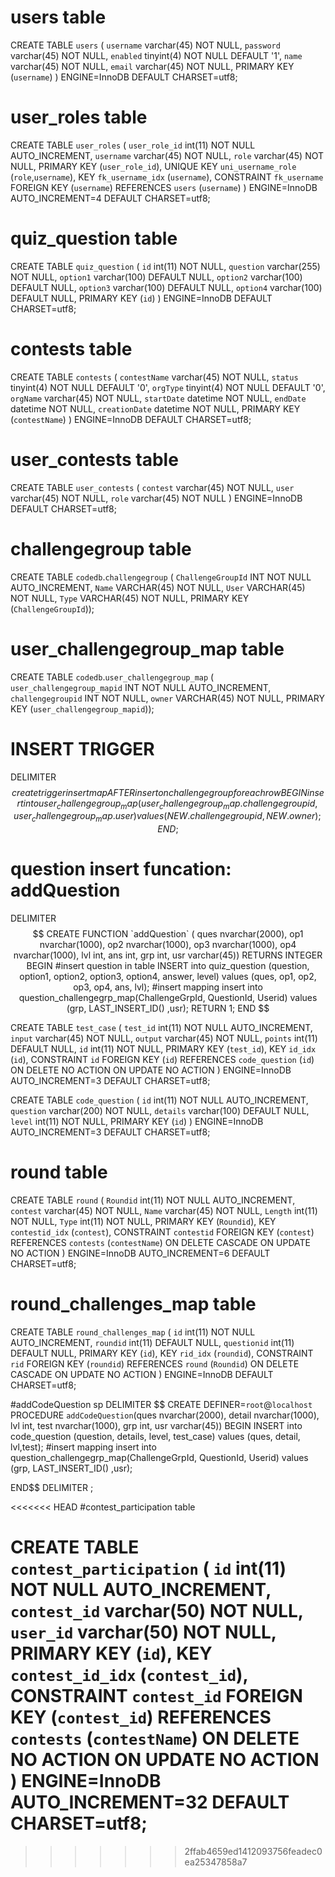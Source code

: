 
# users table  
CREATE TABLE `users` (
  `username` varchar(45) NOT NULL,
  `password` varchar(45) NOT NULL,
  `enabled` tinyint(4) NOT NULL DEFAULT '1',
  `name` varchar(45) NOT NULL,
  `email` varchar(45) NOT NULL,
  PRIMARY KEY (`username`)
) ENGINE=InnoDB DEFAULT CHARSET=utf8;


# user_roles table  
CREATE TABLE `user_roles` (
  `user_role_id` int(11) NOT NULL AUTO_INCREMENT,
  `username` varchar(45) NOT NULL,
  `role` varchar(45) NOT NULL,
  PRIMARY KEY (`user_role_id`),
  UNIQUE KEY `uni_username_role` (`role`,`username`),
  KEY `fk_username_idx` (`username`),
  CONSTRAINT `fk_username` FOREIGN KEY (`username`) REFERENCES `users` (`username`)
) ENGINE=InnoDB AUTO_INCREMENT=4 DEFAULT CHARSET=utf8;

# quiz_question table  
CREATE TABLE `quiz_question` (
  `id` int(11) NOT NULL,
  `question` varchar(255) NOT NULL,
  `option1` varchar(100) DEFAULT NULL,
  `option2` varchar(100) DEFAULT NULL,
  `option3` varchar(100) DEFAULT NULL,
  `option4` varchar(100) DEFAULT NULL,
  PRIMARY KEY (`id`)
) ENGINE=InnoDB DEFAULT CHARSET=utf8;
  
# contests table  
CREATE TABLE `contests` (
  `contestName` varchar(45) NOT NULL,
  `status` tinyint(4) NOT NULL DEFAULT '0',
  `orgType` tinyint(4) NOT NULL DEFAULT '0',
  `orgName` varchar(45) NOT NULL,
  `startDate` datetime NOT NULL,
  `endDate` datetime NOT NULL,
  `creationDate` datetime NOT NULL,
  PRIMARY KEY (`contestName`)
) ENGINE=InnoDB DEFAULT CHARSET=utf8;


# user_contests table  
CREATE TABLE `user_contests` (
  `contest` varchar(45) NOT NULL,
  `user` varchar(45) NOT NULL,
  `role` varchar(45) NOT NULL
) ENGINE=InnoDB DEFAULT CHARSET=utf8;


# challengegroup table  
CREATE TABLE `codedb`.`challengegroup` (
  `ChallengeGroupId` INT NOT NULL AUTO_INCREMENT,
  `Name` VARCHAR(45) NOT NULL,
  `User` VARCHAR(45) NOT NULL,
  `Type` VARCHAR(45) NOT NULL,
  PRIMARY KEY (`ChallengeGroupId`));

# user_challengegroup_map table  
CREATE TABLE `codedb`.`user_challengegroup_map` (
  `user_challengegroup_mapid` INT NOT NULL AUTO_INCREMENT,
  `challengegroupid` INT NOT NULL,
  `owner` VARCHAR(45) NOT NULL,
  PRIMARY KEY (`user_challengegroup_mapid`));

# INSERT TRIGGER  
DELIMITER $$
create trigger insertmap AFTER insert on challengegroup for each row 
BEGIN
	insert into user_challengegroup_map(user_challengegroup_map.challengegroupid, user_challengegroup_map.user)
    values (NEW.challengegroupid, NEW.owner);
END; $$

# question insert funcation: addQuestion  
DELIMITER $$
CREATE FUNCTION `addQuestion` (
ques nvarchar(2000), op1 nvarchar(1000), op2 nvarchar(1000), op3 nvarchar(1000), op4 nvarchar(1000), lvl int, ans int, grp int, usr varchar(45)) 
RETURNS INTEGER
BEGIN
	#insert question in table
	INSERT into quiz_question
    (question, option1, option2, option3, option4, answer, level)
    values
    (ques, op1, op2, op3, op4, ans, lvl);
    #insert mapping
    insert into question_challengegrp_map(ChallengeGrpId, QuestionId, Userid)
    values
	(grp, LAST_INSERT_ID() ,usr);  
RETURN 1;
END $$



CREATE TABLE `test_case` (
  `test_id` int(11) NOT NULL AUTO_INCREMENT,
  `input` varchar(45) NOT NULL,
  `output` varchar(45) NOT NULL,
  `points` int(11) DEFAULT NULL,
  `id` int(11) NOT NULL,
  PRIMARY KEY (`test_id`),
  KEY `id_idx` (`id`),
  CONSTRAINT `id` FOREIGN KEY (`id`) REFERENCES `code_question` (`id`) ON DELETE NO ACTION ON UPDATE NO ACTION
) ENGINE=InnoDB AUTO_INCREMENT=3 DEFAULT CHARSET=utf8;


CREATE TABLE `code_question` (
  `id` int(11) NOT NULL AUTO_INCREMENT,
  `question` varchar(200) NOT NULL,
  `details` varchar(100) DEFAULT NULL,
  `level` int(11) NOT NULL,
  PRIMARY KEY (`id`)
) ENGINE=InnoDB AUTO_INCREMENT=3 DEFAULT CHARSET=utf8;

# round table  
CREATE TABLE `round` (
  `Roundid` int(11) NOT NULL AUTO_INCREMENT,
  `contest` varchar(45) NOT NULL,
  `Name` varchar(45) NOT NULL,
  `Length` int(11) NOT NULL,
  `Type` int(11) NOT NULL,
  PRIMARY KEY (`Roundid`),
  KEY `contestid_idx` (`contest`),
  CONSTRAINT `contestid` FOREIGN KEY (`contest`) REFERENCES `contests` (`contestName`) ON DELETE CASCADE ON UPDATE NO ACTION
) ENGINE=InnoDB AUTO_INCREMENT=6 DEFAULT CHARSET=utf8;

# round_challenges_map table  
CREATE TABLE `round_challenges_map` (
  `id` int(11) NOT NULL AUTO_INCREMENT,
  `roundid` int(11) DEFAULT NULL,
  `questionid` int(11) DEFAULT NULL,
  PRIMARY KEY (`id`),
  KEY `rid_idx` (`roundid`),
  CONSTRAINT `rid` FOREIGN KEY (`roundid`) REFERENCES `round` (`Roundid`) ON DELETE CASCADE ON UPDATE NO ACTION
) ENGINE=InnoDB DEFAULT CHARSET=utf8;


#addCodeQuestion sp
DELIMITER $$
CREATE DEFINER=`root`@`localhost` PROCEDURE `addCodeQuestion`(ques nvarchar(2000), detail nvarchar(1000), lvl int, test nvarchar(1000), grp int, usr varchar(45))
BEGIN
	INSERT into code_question
    (question, details, level, test_case)
    values
    (ques, detail, lvl,test);
	#insert mapping
    insert into question_challengegrp_map(ChallengeGrpId, QuestionId, Userid)
    values
	(grp, LAST_INSERT_ID() ,usr); 
   
END$$
DELIMITER ;

<<<<<<< HEAD
#contest_participation table

CREATE TABLE `contest_participation` (
  `id` int(11) NOT NULL AUTO_INCREMENT,
  `contest_id` varchar(50) NOT NULL,
  `user_id` varchar(50) NOT NULL,
  PRIMARY KEY (`id`),
  KEY `contest_id_idx` (`contest_id`),
  CONSTRAINT `contest_id` FOREIGN KEY (`contest_id`) REFERENCES `contests` (`contestName`) ON DELETE NO ACTION ON UPDATE NO ACTION
) ENGINE=InnoDB AUTO_INCREMENT=32 DEFAULT CHARSET=utf8;
=======
>>>>>>> 2ffab4659ed1412093756feadec0ea25347858a7
